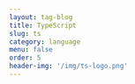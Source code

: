 ```yaml
---
layout: tag-blog
title: TypeScript
slug: ts
category: language
menu: false
order: 5
header-img: '/img/ts-logo.png'
---
```

